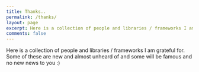 ```yaml
---
title: Thanks..
permalink: /thanks/
layout: page
excerpt: Here is a collection of people and libraries / frameworks I am grateful for. Some of these are new and almost unheard of and some will be famous and no new news to you....
comments: false
---
```


Here is a collection of people and libraries / frameworks I am grateful for. Some of these are new and almost unheard of and some will be famous and no new news to you :)